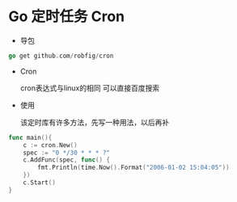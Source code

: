 # Go 定时任务 Cron
- 导包
```go
go get github.com/robfig/cron
```
- Cron

    cron表达式与linux的相同 可以直接百度搜索

- 使用

    该定时库有许多方法，先写一种用法，以后再补
```go
func main(){
	c := cron.New()
	spec := "0 */30 * * * ?"
	c.AddFunc(spec, func() {
		fmt.Println(time.Now().Format("2006-01-02 15:04:05"))
	})
	c.Start()
}
```